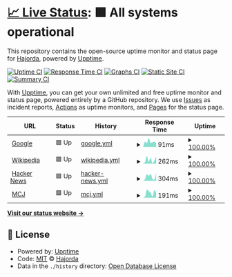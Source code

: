 # [📈 Live Status](https://Hajorda.github.io/KauwelaUptime): <!--live status--> **🟩 All systems operational**

This repository contains the open-source uptime monitor and status page for [Hajorda](https://Hajorda.github.io/KauwelaUptime), powered by [Upptime](https://github.com/upptime/upptime).

[![Uptime CI](https://github.com/Hajorda/KauwelaUptime/workflows/Uptime%20CI/badge.svg)](https://github.com/Hajorda/KauwelaUptime/actions?query=workflow%3A%22Uptime+CI%22)
[![Response Time CI](https://github.com/Hajorda/KauwelaUptime/workflows/Response%20Time%20CI/badge.svg)](https://github.com/Hajorda/KauwelaUptime/actions?query=workflow%3A%22Response+Time+CI%22)
[![Graphs CI](https://github.com/Hajorda/KauwelaUptime/workflows/Graphs%20CI/badge.svg)](https://github.com/Hajorda/KauwelaUptime/actions?query=workflow%3A%22Graphs+CI%22)
[![Static Site CI](https://github.com/Hajorda/KauwelaUptime/workflows/Static%20Site%20CI/badge.svg)](https://github.com/Hajorda/KauwelaUptime/actions?query=workflow%3A%22Static+Site+CI%22)
[![Summary CI](https://github.com/Hajorda/KauwelaUptime/workflows/Summary%20CI/badge.svg)](https://github.com/Hajorda/KauwelaUptime/actions?query=workflow%3A%22Summary+CI%22)

With [Upptime](https://upptime.js.org), you can get your own unlimited and free uptime monitor and status page, powered entirely by a GitHub repository. We use [Issues](https://github.com/Hajorda/KauwelaUptime/issues) as incident reports, [Actions](https://github.com/Hajorda/KauwelaUptime/actions) as uptime monitors, and [Pages](https://Hajorda.github.io/KauwelaUptime) for the status page.

<!--start: status pages-->
<!-- This summary is generated by Upptime (https://github.com/upptime/upptime) -->
<!-- Do not edit this manually, your changes will be overwritten -->
<!-- prettier-ignore -->
| URL | Status | History | Response Time | Uptime |
| --- | ------ | ------- | ------------- | ------ |
| <img alt="" src="https://icons.duckduckgo.com/ip3/www.google.com.ico" height="13"> [Google](https://www.google.com) | 🟩 Up | [google.yml](https://github.com/Hajorda/KauwelaUptime/commits/HEAD/history/google.yml) | <details><summary><img alt="Response time graph" src="./graphs/google/response-time-week.png" height="20"> 91ms</summary><br><a href="https://Hajorda.github.io/KauwelaUptime/history/google"><img alt="Response time 89" src="https://img.shields.io/endpoint?url=https%3A%2F%2Fraw.githubusercontent.com%2FHajorda%2FKauwelaUptime%2FHEAD%2Fapi%2Fgoogle%2Fresponse-time.json"></a><br><a href="https://Hajorda.github.io/KauwelaUptime/history/google"><img alt="24-hour response time 69" src="https://img.shields.io/endpoint?url=https%3A%2F%2Fraw.githubusercontent.com%2FHajorda%2FKauwelaUptime%2FHEAD%2Fapi%2Fgoogle%2Fresponse-time-day.json"></a><br><a href="https://Hajorda.github.io/KauwelaUptime/history/google"><img alt="7-day response time 91" src="https://img.shields.io/endpoint?url=https%3A%2F%2Fraw.githubusercontent.com%2FHajorda%2FKauwelaUptime%2FHEAD%2Fapi%2Fgoogle%2Fresponse-time-week.json"></a><br><a href="https://Hajorda.github.io/KauwelaUptime/history/google"><img alt="30-day response time 89" src="https://img.shields.io/endpoint?url=https%3A%2F%2Fraw.githubusercontent.com%2FHajorda%2FKauwelaUptime%2FHEAD%2Fapi%2Fgoogle%2Fresponse-time-month.json"></a><br><a href="https://Hajorda.github.io/KauwelaUptime/history/google"><img alt="1-year response time 89" src="https://img.shields.io/endpoint?url=https%3A%2F%2Fraw.githubusercontent.com%2FHajorda%2FKauwelaUptime%2FHEAD%2Fapi%2Fgoogle%2Fresponse-time-year.json"></a></details> | <details><summary><a href="https://Hajorda.github.io/KauwelaUptime/history/google">100.00%</a></summary><a href="https://Hajorda.github.io/KauwelaUptime/history/google"><img alt="All-time uptime 100.00%" src="https://img.shields.io/endpoint?url=https%3A%2F%2Fraw.githubusercontent.com%2FHajorda%2FKauwelaUptime%2FHEAD%2Fapi%2Fgoogle%2Fuptime.json"></a><br><a href="https://Hajorda.github.io/KauwelaUptime/history/google"><img alt="24-hour uptime 100.00%" src="https://img.shields.io/endpoint?url=https%3A%2F%2Fraw.githubusercontent.com%2FHajorda%2FKauwelaUptime%2FHEAD%2Fapi%2Fgoogle%2Fuptime-day.json"></a><br><a href="https://Hajorda.github.io/KauwelaUptime/history/google"><img alt="7-day uptime 100.00%" src="https://img.shields.io/endpoint?url=https%3A%2F%2Fraw.githubusercontent.com%2FHajorda%2FKauwelaUptime%2FHEAD%2Fapi%2Fgoogle%2Fuptime-week.json"></a><br><a href="https://Hajorda.github.io/KauwelaUptime/history/google"><img alt="30-day uptime 100.00%" src="https://img.shields.io/endpoint?url=https%3A%2F%2Fraw.githubusercontent.com%2FHajorda%2FKauwelaUptime%2FHEAD%2Fapi%2Fgoogle%2Fuptime-month.json"></a><br><a href="https://Hajorda.github.io/KauwelaUptime/history/google"><img alt="1-year uptime 100.00%" src="https://img.shields.io/endpoint?url=https%3A%2F%2Fraw.githubusercontent.com%2FHajorda%2FKauwelaUptime%2FHEAD%2Fapi%2Fgoogle%2Fuptime-year.json"></a></details>
| <img alt="" src="https://icons.duckduckgo.com/ip3/en.wikipedia.org.ico" height="13"> [Wikipedia](https://en.wikipedia.org) | 🟩 Up | [wikipedia.yml](https://github.com/Hajorda/KauwelaUptime/commits/HEAD/history/wikipedia.yml) | <details><summary><img alt="Response time graph" src="./graphs/wikipedia/response-time-week.png" height="20"> 262ms</summary><br><a href="https://Hajorda.github.io/KauwelaUptime/history/wikipedia"><img alt="Response time 263" src="https://img.shields.io/endpoint?url=https%3A%2F%2Fraw.githubusercontent.com%2FHajorda%2FKauwelaUptime%2FHEAD%2Fapi%2Fwikipedia%2Fresponse-time.json"></a><br><a href="https://Hajorda.github.io/KauwelaUptime/history/wikipedia"><img alt="24-hour response time 502" src="https://img.shields.io/endpoint?url=https%3A%2F%2Fraw.githubusercontent.com%2FHajorda%2FKauwelaUptime%2FHEAD%2Fapi%2Fwikipedia%2Fresponse-time-day.json"></a><br><a href="https://Hajorda.github.io/KauwelaUptime/history/wikipedia"><img alt="7-day response time 262" src="https://img.shields.io/endpoint?url=https%3A%2F%2Fraw.githubusercontent.com%2FHajorda%2FKauwelaUptime%2FHEAD%2Fapi%2Fwikipedia%2Fresponse-time-week.json"></a><br><a href="https://Hajorda.github.io/KauwelaUptime/history/wikipedia"><img alt="30-day response time 263" src="https://img.shields.io/endpoint?url=https%3A%2F%2Fraw.githubusercontent.com%2FHajorda%2FKauwelaUptime%2FHEAD%2Fapi%2Fwikipedia%2Fresponse-time-month.json"></a><br><a href="https://Hajorda.github.io/KauwelaUptime/history/wikipedia"><img alt="1-year response time 263" src="https://img.shields.io/endpoint?url=https%3A%2F%2Fraw.githubusercontent.com%2FHajorda%2FKauwelaUptime%2FHEAD%2Fapi%2Fwikipedia%2Fresponse-time-year.json"></a></details> | <details><summary><a href="https://Hajorda.github.io/KauwelaUptime/history/wikipedia">100.00%</a></summary><a href="https://Hajorda.github.io/KauwelaUptime/history/wikipedia"><img alt="All-time uptime 100.00%" src="https://img.shields.io/endpoint?url=https%3A%2F%2Fraw.githubusercontent.com%2FHajorda%2FKauwelaUptime%2FHEAD%2Fapi%2Fwikipedia%2Fuptime.json"></a><br><a href="https://Hajorda.github.io/KauwelaUptime/history/wikipedia"><img alt="24-hour uptime 100.00%" src="https://img.shields.io/endpoint?url=https%3A%2F%2Fraw.githubusercontent.com%2FHajorda%2FKauwelaUptime%2FHEAD%2Fapi%2Fwikipedia%2Fuptime-day.json"></a><br><a href="https://Hajorda.github.io/KauwelaUptime/history/wikipedia"><img alt="7-day uptime 100.00%" src="https://img.shields.io/endpoint?url=https%3A%2F%2Fraw.githubusercontent.com%2FHajorda%2FKauwelaUptime%2FHEAD%2Fapi%2Fwikipedia%2Fuptime-week.json"></a><br><a href="https://Hajorda.github.io/KauwelaUptime/history/wikipedia"><img alt="30-day uptime 100.00%" src="https://img.shields.io/endpoint?url=https%3A%2F%2Fraw.githubusercontent.com%2FHajorda%2FKauwelaUptime%2FHEAD%2Fapi%2Fwikipedia%2Fuptime-month.json"></a><br><a href="https://Hajorda.github.io/KauwelaUptime/history/wikipedia"><img alt="1-year uptime 100.00%" src="https://img.shields.io/endpoint?url=https%3A%2F%2Fraw.githubusercontent.com%2FHajorda%2FKauwelaUptime%2FHEAD%2Fapi%2Fwikipedia%2Fuptime-year.json"></a></details>
| <img alt="" src="https://icons.duckduckgo.com/ip3/news.ycombinator.com.ico" height="13"> [Hacker News](https://news.ycombinator.com) | 🟩 Up | [hacker-news.yml](https://github.com/Hajorda/KauwelaUptime/commits/HEAD/history/hacker-news.yml) | <details><summary><img alt="Response time graph" src="./graphs/hacker-news/response-time-week.png" height="20"> 304ms</summary><br><a href="https://Hajorda.github.io/KauwelaUptime/history/hacker-news"><img alt="Response time 353" src="https://img.shields.io/endpoint?url=https%3A%2F%2Fraw.githubusercontent.com%2FHajorda%2FKauwelaUptime%2FHEAD%2Fapi%2Fhacker-news%2Fresponse-time.json"></a><br><a href="https://Hajorda.github.io/KauwelaUptime/history/hacker-news"><img alt="24-hour response time 519" src="https://img.shields.io/endpoint?url=https%3A%2F%2Fraw.githubusercontent.com%2FHajorda%2FKauwelaUptime%2FHEAD%2Fapi%2Fhacker-news%2Fresponse-time-day.json"></a><br><a href="https://Hajorda.github.io/KauwelaUptime/history/hacker-news"><img alt="7-day response time 304" src="https://img.shields.io/endpoint?url=https%3A%2F%2Fraw.githubusercontent.com%2FHajorda%2FKauwelaUptime%2FHEAD%2Fapi%2Fhacker-news%2Fresponse-time-week.json"></a><br><a href="https://Hajorda.github.io/KauwelaUptime/history/hacker-news"><img alt="30-day response time 353" src="https://img.shields.io/endpoint?url=https%3A%2F%2Fraw.githubusercontent.com%2FHajorda%2FKauwelaUptime%2FHEAD%2Fapi%2Fhacker-news%2Fresponse-time-month.json"></a><br><a href="https://Hajorda.github.io/KauwelaUptime/history/hacker-news"><img alt="1-year response time 353" src="https://img.shields.io/endpoint?url=https%3A%2F%2Fraw.githubusercontent.com%2FHajorda%2FKauwelaUptime%2FHEAD%2Fapi%2Fhacker-news%2Fresponse-time-year.json"></a></details> | <details><summary><a href="https://Hajorda.github.io/KauwelaUptime/history/hacker-news">100.00%</a></summary><a href="https://Hajorda.github.io/KauwelaUptime/history/hacker-news"><img alt="All-time uptime 100.00%" src="https://img.shields.io/endpoint?url=https%3A%2F%2Fraw.githubusercontent.com%2FHajorda%2FKauwelaUptime%2FHEAD%2Fapi%2Fhacker-news%2Fuptime.json"></a><br><a href="https://Hajorda.github.io/KauwelaUptime/history/hacker-news"><img alt="24-hour uptime 100.00%" src="https://img.shields.io/endpoint?url=https%3A%2F%2Fraw.githubusercontent.com%2FHajorda%2FKauwelaUptime%2FHEAD%2Fapi%2Fhacker-news%2Fuptime-day.json"></a><br><a href="https://Hajorda.github.io/KauwelaUptime/history/hacker-news"><img alt="7-day uptime 100.00%" src="https://img.shields.io/endpoint?url=https%3A%2F%2Fraw.githubusercontent.com%2FHajorda%2FKauwelaUptime%2FHEAD%2Fapi%2Fhacker-news%2Fuptime-week.json"></a><br><a href="https://Hajorda.github.io/KauwelaUptime/history/hacker-news"><img alt="30-day uptime 100.00%" src="https://img.shields.io/endpoint?url=https%3A%2F%2Fraw.githubusercontent.com%2FHajorda%2FKauwelaUptime%2FHEAD%2Fapi%2Fhacker-news%2Fuptime-month.json"></a><br><a href="https://Hajorda.github.io/KauwelaUptime/history/hacker-news"><img alt="1-year uptime 100.00%" src="https://img.shields.io/endpoint?url=https%3A%2F%2Fraw.githubusercontent.com%2FHajorda%2FKauwelaUptime%2FHEAD%2Fapi%2Fhacker-news%2Fuptime-year.json"></a></details>
| <img alt="" src="https://icons.duckduckgo.com/ip3/www.modelcj.org.ico" height="13"> [MCJ](https://www.modelcj.org/) | 🟩 Up | [mcj.yml](https://github.com/Hajorda/KauwelaUptime/commits/HEAD/history/mcj.yml) | <details><summary><img alt="Response time graph" src="./graphs/mcj/response-time-week.png" height="20"> 191ms</summary><br><a href="https://Hajorda.github.io/KauwelaUptime/history/mcj"><img alt="Response time 212" src="https://img.shields.io/endpoint?url=https%3A%2F%2Fraw.githubusercontent.com%2FHajorda%2FKauwelaUptime%2FHEAD%2Fapi%2Fmcj%2Fresponse-time.json"></a><br><a href="https://Hajorda.github.io/KauwelaUptime/history/mcj"><img alt="24-hour response time 198" src="https://img.shields.io/endpoint?url=https%3A%2F%2Fraw.githubusercontent.com%2FHajorda%2FKauwelaUptime%2FHEAD%2Fapi%2Fmcj%2Fresponse-time-day.json"></a><br><a href="https://Hajorda.github.io/KauwelaUptime/history/mcj"><img alt="7-day response time 191" src="https://img.shields.io/endpoint?url=https%3A%2F%2Fraw.githubusercontent.com%2FHajorda%2FKauwelaUptime%2FHEAD%2Fapi%2Fmcj%2Fresponse-time-week.json"></a><br><a href="https://Hajorda.github.io/KauwelaUptime/history/mcj"><img alt="30-day response time 212" src="https://img.shields.io/endpoint?url=https%3A%2F%2Fraw.githubusercontent.com%2FHajorda%2FKauwelaUptime%2FHEAD%2Fapi%2Fmcj%2Fresponse-time-month.json"></a><br><a href="https://Hajorda.github.io/KauwelaUptime/history/mcj"><img alt="1-year response time 212" src="https://img.shields.io/endpoint?url=https%3A%2F%2Fraw.githubusercontent.com%2FHajorda%2FKauwelaUptime%2FHEAD%2Fapi%2Fmcj%2Fresponse-time-year.json"></a></details> | <details><summary><a href="https://Hajorda.github.io/KauwelaUptime/history/mcj">100.00%</a></summary><a href="https://Hajorda.github.io/KauwelaUptime/history/mcj"><img alt="All-time uptime 100.00%" src="https://img.shields.io/endpoint?url=https%3A%2F%2Fraw.githubusercontent.com%2FHajorda%2FKauwelaUptime%2FHEAD%2Fapi%2Fmcj%2Fuptime.json"></a><br><a href="https://Hajorda.github.io/KauwelaUptime/history/mcj"><img alt="24-hour uptime 100.00%" src="https://img.shields.io/endpoint?url=https%3A%2F%2Fraw.githubusercontent.com%2FHajorda%2FKauwelaUptime%2FHEAD%2Fapi%2Fmcj%2Fuptime-day.json"></a><br><a href="https://Hajorda.github.io/KauwelaUptime/history/mcj"><img alt="7-day uptime 100.00%" src="https://img.shields.io/endpoint?url=https%3A%2F%2Fraw.githubusercontent.com%2FHajorda%2FKauwelaUptime%2FHEAD%2Fapi%2Fmcj%2Fuptime-week.json"></a><br><a href="https://Hajorda.github.io/KauwelaUptime/history/mcj"><img alt="30-day uptime 100.00%" src="https://img.shields.io/endpoint?url=https%3A%2F%2Fraw.githubusercontent.com%2FHajorda%2FKauwelaUptime%2FHEAD%2Fapi%2Fmcj%2Fuptime-month.json"></a><br><a href="https://Hajorda.github.io/KauwelaUptime/history/mcj"><img alt="1-year uptime 100.00%" src="https://img.shields.io/endpoint?url=https%3A%2F%2Fraw.githubusercontent.com%2FHajorda%2FKauwelaUptime%2FHEAD%2Fapi%2Fmcj%2Fuptime-year.json"></a></details>

<!--end: status pages-->

[**Visit our status website →**](https://Hajorda.github.io/KauwelaUptime)

## 📄 License

- Powered by: [Upptime](https://github.com/upptime/upptime)
- Code: [MIT](./LICENSE) © [Hajorda](https://Hajorda.github.io/KauwelaUptime)
- Data in the `./history` directory: [Open Database License](https://opendatacommons.org/licenses/odbl/1-0/)

